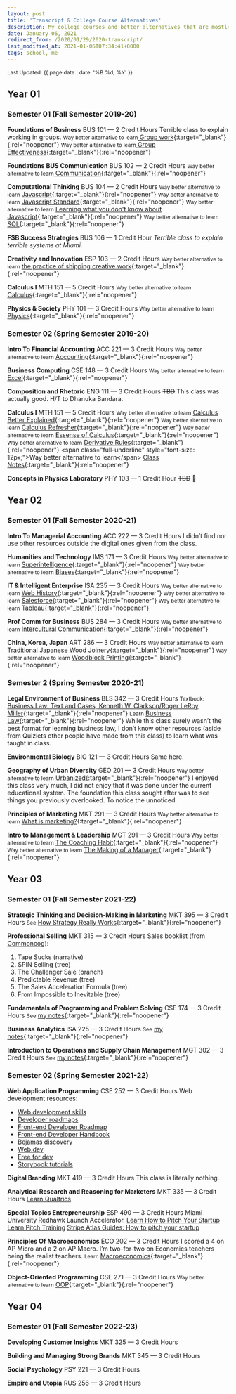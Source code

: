 ```yaml
---
layout: post
title: 'Transcript & College Course Alternatives'
description: My college courses and better alternatives that are mostly free.
date: January 06, 2021
redirect_from: /2020/01/29/2020-transcript/
last_modified_at: 2021-01-06T07:34:41+0000
tags: school, me
---
```


<span style="font-size: 12px;">Last Updated: {{ page.date | date: '%B %d, %Y' }}</span>

## Year 01
### Semester 01 (Fall Semester 2019-20)

**Foundations of Business**
BUS 101 — 2 Credit Hours
Terrible class to explain working in groups.
<span class="full-underline" style="font-size: 12px;">Way better alternative to learn</span>[ Group work](https://www.amazon.com/dp/B01MSY1Y6Z/ref=dp-kindle-redirect?_encoding=UTF8&btkr=1){:target="_blank"}{:rel="noopener"}
<span class="full-underline" style="font-size: 12px;">Way better alternative to learn</span>[ Group Effectiveness](hhttps://rework.withgoogle.com/guides/understanding-team-effectiveness/steps/introduction/){:target="_blank"}{:rel="noopener"}


**Foundations BUS Communication**
BUS 102 — 2 Credit Hours
<span class="full-underline" style="font-size: 12px;">Way better alternative to learn</span>[ Communication](https://speaking.io/){:target="_blank"}{:rel="noopener"}

**Computational Thinking**
BUS 104 — 2 Credit Hours
<span class="full-underline" style="font-size: 12px;">Way better alternative to learn</span> [ Javascript](https://www.w3schools.com/js/){:target="_blank"}{:rel="noopener"}
<span class="full-underline" style="font-size: 12px;">Way better alternative to learn</span> [ Javascript Standard](https://www.ecma-international.org/publications/standards/Ecma-262.htm){:target="_blank"}{:rel="noopener"}
<span class="full-underline" style="font-size: 12px;">Way better alternative to learn</span> [ Learning what you don't know about Javascript](https://github.com/getify/You-Dont-Know-JS){:target="_blank"}{:rel="noopener"}
<span class="full-underline" style="font-size: 12px;">Way better alternative to learn</span> [ SQL](https://www.w3schools.com/sql/){:target="_blank"}{:rel="noopener"}

**FSB Success Strategies**
BUS 106 — 1 Credit Hour
*Terrible class to explain terrible systems at Miami.*

**Creativity and Innovation**
ESP 103 — 2 Credit Hours
<span class="full-underline" style="font-size: 12px;">Way better alternative to learn</span> [ the practice of shipping creative work](https://seths.blog/thepractice/){:target="_blank"}{:rel="noopener"}



**Calculus I**
MTH 151 — 5 Credit Hours
<span class="full-underline" style="font-size: 12px;">Way better alternative to learn</span> [ Calculus](https://www.khanacademy.org/math/calculus-1){:target="_blank"}{:rel="noopener"}

**Physics & Society**
PHY 101 — 3 Credit Hours
<span class="full-underline" style="font-size: 12px;">Way better alternative to learn</span> [ Physics](https://www.khanacademy.org/science/physics){:target="_blank"}{:rel="noopener"}


### Semester 02 (Spring Semester 2019-20)

**Intro To Financial Accounting**
ACC 221 — 3 Credit Hours
<span class="full-underline" style="font-size: 12px;">Way better alternative to learn</span> [ Accounting](https://www.youtube.com/watch?v=56xscQ4viWE&list=PL5zKSeS09l339nB6ujJPQ9Rsv99_b-aTb){:target="_blank"}{:rel="noopener"}

**Business Computing**
CSE 148 — 3 Credit Hours
<span class="full-underline" style="font-size: 12px;">Way better alternative to learn</span> [ Excel](https://www.youtube.com/watch?v=0nbkaYsR94c){:target="_blank"}{:rel="noopener"}

**Composition and Rhetoric**
ENG 111 — 3 Credit Hours
<span style="text-decoration: line-through;">TBD</span> This class was actually good. H/T to Dhanuka Bandara.

**Calculus I**
MTH 151 — 5 Credit Hours
<span class="full-underline" style="font-size: 12px;">Way better alternative to learn</span> [ Calculus Better Explained](https://betterexplained.com/guides/calculus/){:target="_blank"}{:rel="noopener"}
<span class="full-underline" style="font-size: 12px;">Way better alternative to learn</span> [ Calculus Refresher](http://pages.stat.wisc.edu/~ifischer/calculus.pdf){:target="_blank"}{:rel="noopener"}
<span class="full-underline" style="font-size: 12px;">Way better alternative to learn</span> [ Essense of Calculus](https://www.youtube.com/playlist?list=PLZHQObOWTQDMsr9K-rj53DwVRMYO3t5Yr){:target="_blank"}{:rel="noopener"}
<span class="full-underline" style="font-size: 12px;">Way better alternative to learn</span> [ Derivative Rules](https://www.google.com/search?biw=1680&bih=840&tbm=isch&sxsrf=ACYBGNRtYk73x-d34apKpsVKq_KL8dIIAw%3A1580204858271&sa=1&ei=OgMwXo6UENCEsAWluqy4DQ&q=differentiation+rules&oq=differe+rules&gs_l=img.3.0.0i7i30l10.5654.6289..6890...0.0..0.67.618.10......0....1..gws-wiz-img.......35i39j0.C-1YbasupQU#imgrc=KYS4xEanf9upPM:){:target="_blank"}{:rel="noopener"}
<span class="full-underline" style="font-size: 12px;">Way better alternative to learn</span> [ Class Notes](https://tutorial.math.lamar.edu/){:target="_blank"}{:rel="noopener"}



**Concepts in Physics Laboratory**
PHY 103 — 1 Credit Hour
<span style="text-decoration: line-through;">TBD</span> 🧀

## Year 02
### Semester 01 (Fall Semester 2020-21)

**Intro To Managerial Accounting**
ACC 222 — 3 Credit Hours
I didn’t find nor use other resources outside the digital ones given from the class.

**Humanities and Technology**
IMS 171 — 3 Credit Hours
<span class="full-underline" style="font-size: 12px;">Way better alternative to learn</span> [ Superintelligence](https://en.wikipedia.org/wiki/Superintelligence:_Paths,_Dangers,_Strategies){:target="_blank"}{:rel="noopener"}
<span class="full-underline" style="font-size: 12px;">Way better alternative to learn</span> [ Biases](https://www.lesswrong.com/rationality){:target="_blank"}{:rel="noopener"}

**IT & Intelligent Enterprise**
ISA 235 — 3 Credit Hours
<span class="full-underline" style="font-size: 12px;">Way better alternative to learn</span> [ Web History](https://css-tricks.com/category/history/){:target="_blank"}{:rel="noopener"}
<span class="full-underline" style="font-size: 12px;">Way better alternative to learn</span> [ Salesforce](https://trailhead.salesforce.com/en/home){:target="_blank"}{:rel="noopener"}
<span class="full-underline" style="font-size: 12px;">Way better alternative to learn</span> [ Tableau](https://www.tableau.com/learn){:target="_blank"}{:rel="noopener"}

**Prof Comm for Business**
BUS 284 — 3 Credit Hours
<span class="full-underline" style="font-size: 12px;">Way better alternative to learn</span> [ Intercultural Communication](https://erinmeyer.com/books/the-culture-map/){:target="_blank"}{:rel="noopener"}


**China, Korea, Japan**
ART 286 — 3 Credit Hours
<span class="full-underline" style="font-size: 12px;">Way better alternative to learn</span> [ Traditional Japanese Wood Joinery](https://youtu.be/3KqIIOyuo1Q){:target="_blank"}{:rel="noopener"}
<span class="full-underline" style="font-size: 12px;">Way better alternative to learn</span> [ Woodblock Printing](https://youtu.be/M8ma5q9-lA0){:target="_blank"}{:rel="noopener"}


<!-- http://www.bozemanscience.com/ap-environmental-science -->

<!-- https://www.youtube.com/playlist?list=PLSQglXfoC9xfRZEeb_2QlRt3BwPPhpHJ- -->

### Semester 2 (Spring Semester 2020-21)

**Legal Environment of Business**
BLS 342 — 3 Credit Hours
<span class="full-underline" style="font-size: 12px;">Textbook:</span>[ Business Law: Text and Cases, Kenneth W. Clarkson/Roger LeRoy Miller](https://openlibrary.org/search?q=Business+Law+Text+and+Cases+Kenneth+W.+Clarkson&mode=everything){:target="_blank"}{:rel="noopener"}
<span class="full-underline" style="font-size: 12px;">Learn</span> [ Business Law](https://www.youtube.com/user/JMGordonful/playlists?view=50&sort=dd&shelf_id=2){:target="_blank"}{:rel="noopener"}
While this class surely wasn’t the best format for learning business law, I don’t know other resources (aside from Quizlets other people have made from this class) to learn what was taught in class.

**Environmental Biology**
BIO 121 — 3 Credit Hours
Same here.


**Geography of Urban Diversity**
GEO 201 — 3 Credit Hours
<span class="full-underline" style="font-size: 12px;">Way better alternative to learn</span> [ Urbanized](https://www.hustwit.com/urbanized){:target="_blank"}{:rel="noopener"}
I enjoyed this class very much, I did not enjoy that it was done under the current educational system. The foundation this class sought after was to see things you previously overlooked. To notice the unnoticed.


**Principles of Marketing**
MKT 291 — 3 Credit Hours
<span class="full-underline" style="font-size: 12px;">Way better alternative to learn</span> [ What is marketing?](https://seths.blog/tim/){:target="_blank"}{:rel="noopener"}

**Intro to Management & Leadership**
MGT 291 — 3 Credit Hours
<span class="full-underline" style="font-size: 12px;">Way better alternative to learn</span> [ The Coaching Habit](https://boxofcrayons.com/the-coaching-habit-book/){:target="_blank"}{:rel="noopener"}
<span class="full-underline" style="font-size: 12px;">Way better alternative to learn</span> [ The Making of a Manager](https://www.juliezhuo.com/book/manager.html){:target="_blank"}{:rel="noopener"}

## Year 03
### Semester 01 (Fall Semester 2021-22)

**Strategic Thinking and Decision-Making in Marketing**
MKT 395 — 3 Credit Hours
<span class="full-underline" style="font-size: 12px;">See</span> [ How Strategy Really Works](https://youtu.be/3vAIur-N8gM){:target="_blank"}{:rel="noopener"}

**Professional Selling**
MKT 315 — 3 Credit Hours
Sales booklist (from [Commoncog](https://commoncog.com/blog/reading-program-b2b-sales/)):
1. Tape Sucks (narrative)
2. SPIN Selling (tree)
3. The Challenger Sale (branch)
4. Predictable Revenue (tree)
5. The Sales Acceleration Formula (tree)
6. From Impossible to Inevitable (tree)

**Fundamentals of Programming and Problem Solving**
CSE 174 — 3 Credit Hours
<span class="full-underline" style="font-size: 12px;">See</span> [ my notes](https://github.com/LukasMurdock/cse-174){:target="_blank"}{:rel="noopener"}

**Business Analytics**
ISA 225 — 3 Credit Hours
<span class="full-underline" style="font-size: 12px;">See</span> [ my notes](https://lukasmurdock.com/isa225/){:target="_blank"}{:rel="noopener"}

**Introduction to Operations and Supply Chain Management**
MGT 302 — 3 Credit Hours
<span class="full-underline" style="font-size: 12px;">See</span> [ my notes](https://lukasmurdock.com/mgt302/){:target="_blank"}{:rel="noopener"}

### Semester 02 (Spring Semester 2021-22)
**Web Application Programming**
CSE 252 — 3 Credit Hours
Web development resources:
- [Web development skills](https://andreasbm.github.io/web-skills/)
- [Developer roadmaps](https://roadmap.sh/)
- [Front-end Developer Roadmap](https://frontendmasters.com/guides/learning-roadmap/)
- [Front-end Developer Handbook](https://frontendmasters.com/guides/front-end-handbook/2019/)
- [Bejamas discovery](https://bejamas.io/discovery/)
- [Web.dev](https://web.dev/)
- [Free for dev](https://free-for.dev/#/)
- [Storybook tutorials](https://storybook.js.org/tutorials/)

**Digital Branding**
MKT 419 — 3 Credit Hours
This class is literally nothing.

**Analytical Research and Reasoning for Marketers**
MKT 335 — 3 Credit Hours
[Learn Qualtrics](https://basecamp.qualtrics.com/)

**Special Topics Entrepreneurship**
ESP 490 — 3 Credit Hours
Miami University Redhawk Launch Accelerator.
[Learn How to Pitch Your Startup](https://fi.co/pitch-deck)
[Learn Pitch Training](https://www.basetemplates.com/investor-pitch-training)
[Stripe Atlas Guides: How to pitch your startup](https://stripe.com/atlas/guides/pitching)

**Principles Of Macroeconomics**
ECO 202 — 3 Credit Hours
I scored a 4 on AP Micro and a 2 on AP Macro. I’m two-for-two on Economics teachers being the realist teachers.
<span class="full-underline" style="font-size: 12px;">Learn</span> [ Macroeconomics](https://www.khanacademy.org/economics-finance-domain/ap-macroeconomics){:target="_blank"}{:rel="noopener"}

**Object-Oriented Programming**
CSE 271 — 3 Credit Hours
<span class="full-underline" style="font-size: 12px;">Way better alternative to learn</span> [ OOP](https://news.ycombinator.com/item?id=12495117){:target="_blank"}{:rel="noopener"}


## Year 04
### Semester 01 (Fall Semester 2022-23)

**Developing Customer Insights**
MKT 325 — 3 Credit Hours

**Building and Managing Strong Brands**
MKT 345 — 3 Credit Hours

**Social Psychology**
PSY 221 — 3 Credit Hours

**Empire and Utopia**
RUS 256 — 3 Credit Hours

